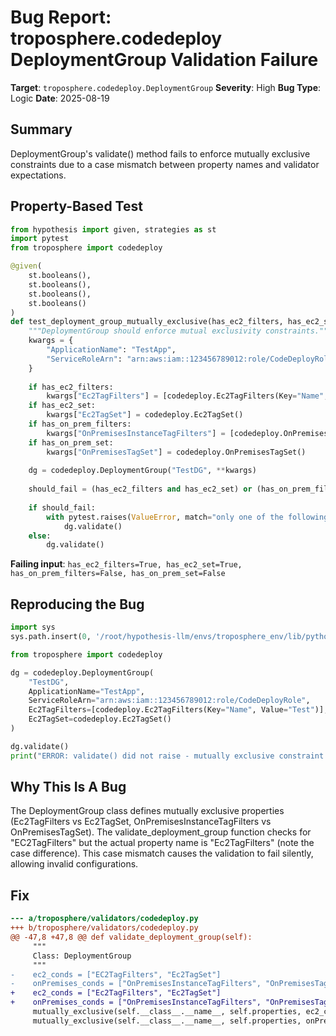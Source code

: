 # Bug Report: troposphere.codedeploy DeploymentGroup Validation Failure

**Target**: `troposphere.codedeploy.DeploymentGroup`
**Severity**: High
**Bug Type**: Logic
**Date**: 2025-08-19

## Summary

DeploymentGroup's validate() method fails to enforce mutually exclusive constraints due to a case mismatch between property names and validator expectations.

## Property-Based Test

```python
from hypothesis import given, strategies as st
import pytest
from troposphere import codedeploy

@given(
    st.booleans(),
    st.booleans(),
    st.booleans(),
    st.booleans()
)
def test_deployment_group_mutually_exclusive(has_ec2_filters, has_ec2_set, has_on_prem_filters, has_on_prem_set):
    """DeploymentGroup should enforce mutual exclusivity constraints."""
    kwargs = {
        "ApplicationName": "TestApp",
        "ServiceRoleArn": "arn:aws:iam::123456789012:role/CodeDeployRole"
    }
    
    if has_ec2_filters:
        kwargs["Ec2TagFilters"] = [codedeploy.Ec2TagFilters(Key="Name", Value="Test")]
    if has_ec2_set:
        kwargs["Ec2TagSet"] = codedeploy.Ec2TagSet()
    if has_on_prem_filters:
        kwargs["OnPremisesInstanceTagFilters"] = [codedeploy.OnPremisesInstanceTagFilters(Key="Name", Value="Test")]
    if has_on_prem_set:
        kwargs["OnPremisesTagSet"] = codedeploy.OnPremisesTagSet()
    
    dg = codedeploy.DeploymentGroup("TestDG", **kwargs)
    
    should_fail = (has_ec2_filters and has_ec2_set) or (has_on_prem_filters and has_on_prem_set)
    
    if should_fail:
        with pytest.raises(ValueError, match="only one of the following can be specified"):
            dg.validate()
    else:
        dg.validate()
```

**Failing input**: `has_ec2_filters=True, has_ec2_set=True, has_on_prem_filters=False, has_on_prem_set=False`

## Reproducing the Bug

```python
import sys
sys.path.insert(0, '/root/hypothesis-llm/envs/troposphere_env/lib/python3.13/site-packages')

from troposphere import codedeploy

dg = codedeploy.DeploymentGroup(
    "TestDG",
    ApplicationName="TestApp",
    ServiceRoleArn="arn:aws:iam::123456789012:role/CodeDeployRole",
    Ec2TagFilters=[codedeploy.Ec2TagFilters(Key="Name", Value="Test")],
    Ec2TagSet=codedeploy.Ec2TagSet()
)

dg.validate()
print("ERROR: validate() did not raise - mutually exclusive constraint violated!")
```

## Why This Is A Bug

The DeploymentGroup class defines mutually exclusive properties (Ec2TagFilters vs Ec2TagSet, OnPremisesInstanceTagFilters vs OnPremisesTagSet). The validate_deployment_group function checks for "EC2TagFilters" but the actual property name is "Ec2TagFilters" (note the case difference). This case mismatch causes the validation to fail silently, allowing invalid configurations.

## Fix

```diff
--- a/troposphere/validators/codedeploy.py
+++ b/troposphere/validators/codedeploy.py
@@ -47,8 +47,8 @@ def validate_deployment_group(self):
     """
     Class: DeploymentGroup
     """
-    ec2_conds = ["EC2TagFilters", "Ec2TagSet"]
-    onPremises_conds = ["OnPremisesInstanceTagFilters", "OnPremisesTagSet"]
+    ec2_conds = ["Ec2TagFilters", "Ec2TagSet"]
+    onPremises_conds = ["OnPremisesInstanceTagFilters", "OnPremisesTagSet"]
     mutually_exclusive(self.__class__.__name__, self.properties, ec2_conds)
     mutually_exclusive(self.__class__.__name__, self.properties, onPremises_conds)
```